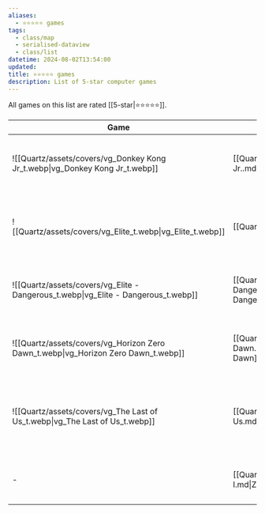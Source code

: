 ```yaml
---
aliases:
  - ⭐️⭐️⭐️⭐️⭐️ games
tags:
  - class/map
  - serialised-dataview
  - class/list
datetime: 2024-08-02T13:54:00
updated: 
title: ⭐️⭐️⭐️⭐️⭐️ games
description: List of 5-star computer games
---
```

All games on this list are rated [[5-star|⭐️⭐️⭐️⭐️⭐️]].

<!-- QueryToSerialize: table without id embed(link(thumbnail)) as Game, file.link as "", platform as Platform from #class/video-game where contains(rating, [[5-star]]) sort file.name -->
<!-- SerializedQuery: table without id embed(link(thumbnail)) as Game, file.link as "", platform as Platform from #class/video-game where contains(rating, [[5-star]]) sort file.name -->

| Game                                                                               |                                                          | Platform                                                                                                                                                                              |
| ---------------------------------------------------------------------------------- | -------------------------------------------------------- | ------------------------------------------------------------------------------------------------------------------------------------------------------------------------------------- |
| ![[Quartz/assets/covers/vg_Donkey Kong Jr_t.webp\|vg_Donkey Kong Jr_t.webp]]       | [[Quartz/notes/Donkey Kong Jr..md\|Donkey Kong Jr.]]     | <ul><li>[[Quartz/notes/Nintendo Game and Watch.md\|Nintendo Game and Watch]]</li></ul>                                                                                               |
| ![[Quartz/assets/covers/vg_Elite_t.webp\|vg_Elite_t.webp]]                         | [[Quartz/notes/Elite.md\|Elite]]                         | <ul><li>[[Atlas/Notes/Commodore 64.md\|Commodore 64]]</li><li>[[Quartz/notes/Commodore Amiga.md\|Commodore Amiga]]</li></ul>                                                        |
| ![[Quartz/assets/covers/vg_Elite - Dangerous_t.webp\|vg_Elite - Dangerous_t.webp]] | [[Quartz/notes/Elite - Dangerous.md\|Elite - Dangerous]] | <ul><li>[[Atlas/Notes/PlayStation 4.md\|PlayStation 4]]</li><li>[[Quartz/notes/PlayStation 5.md\|PlayStation 5]]</li></ul>                                                          |
| ![[Quartz/assets/covers/vg_Horizon Zero Dawn_t.webp\|vg_Horizon Zero Dawn_t.webp]] | [[Quartz/notes/Horizon Zero Dawn.md\|Horizon Zero Dawn]] | <ul><li>[[Atlas/Notes/PlayStation 4.md\|PlayStation 4]]</li><li>[[Quartz/notes/PlayStation 5.md\|PlayStation 5]]</li></ul>                                                          |
| ![[Quartz/assets/covers/vg_The Last of Us_t.webp\|vg_The Last of Us_t.webp]]       | [[Quartz/notes/The Last of Us.md\|The Last of Us]]       | <ul><li>[[Atlas/Notes/PlayStation 3.md\|PlayStation 3]]</li><li>[[Atlas/Notes/PlayStation 4.md\|PlayStation 4]]</li><li>[[Quartz/notes/PlayStation 5.md\|PlayStation 5]]</li></ul> |
| \-                                                                                 | [[Quartz/notes/Zork I.md\|Zork I]]                       | <ul><li>[[Atlas/Notes/Commodore 64.md\|Commodore 64]]</li><li>[[iOS\|iOS]]</li></ul>                                                                                                |
<!-- SerializedQuery END -->
